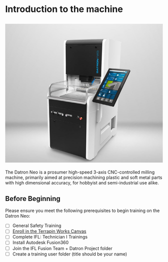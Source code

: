 
# Introduction to the machine

![The datron in all its glory](../assets/datron.jpg)
---
The Datron Neo is a prosumer high-speed 3-axis CNC-controlled milling machine, primarily aimed at precision machining plastic and soft metal parts with high dimensional accuracy, for hobbyist and semi-industrial use alike.

## Before Beginning

Please ensure you meet the following prerequisites to begin training on the Datron Neo:
- [ ] General Safety Training
- [ ] [Enroll in the Terrapin Works Canvas](https://shib.idm.umd.edu/shibboleth-idp/profile/SAML2/Redirect/SSO?execution=e1s1)
- [ ] Complete IFL: Technician I Trainings
- [ ] Install Autodesk Fusion360
- [ ] Join the IFL Fusion Team + Datron Project folder
- [ ] Create a training user folder (title should be your name)
